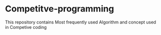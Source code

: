 # Competitve-programming
This repository contains Most frequently used Algorithm and concept used in Competive coding
